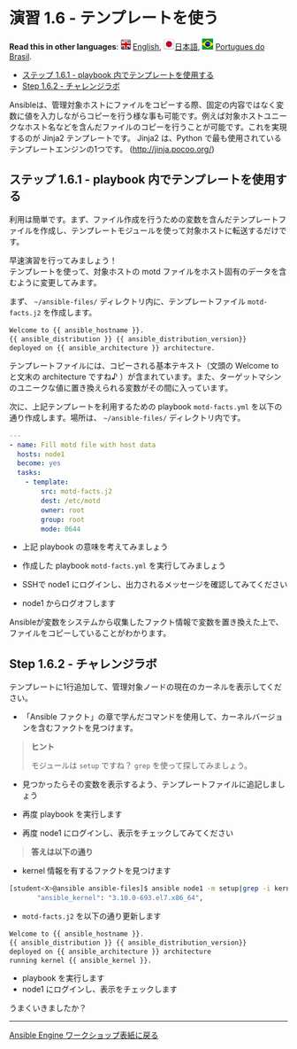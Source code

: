 # 演習 1.6 - テンプレートを使う

**Read this in other languages**: ![uk](../../../images/uk.png) [English](README.md),  ![japan](../../../images/japan.png)[日本語](README.ja.md), ![brazil](../../../images/brazil.png) [Portugues do Brasil](README.pt-br.md).

* [ステップ 1.6.1 -  playbook 内でテンプレートを使用する](#ステップ-161----playbook-内でテンプレートを使用する)
* [Step 1.6.2 - チャレンジラボ](#step-162---チャレンジラボ)

Ansibleは、管理対象ホストにファイルをコピーする際、固定の内容ではなく変数に値を入力しながらコピーを行う様な事も可能です。例えば対象ホストユニークなホスト名などを含んだファイルのコピーを行うことが可能です。これを実現するのが Jinja2 テンプレートです。 Jinja2 は、Python で最も使用されているテンプレートエンジンの1つです。 (<http://jinja.pocoo.org/>)

## ステップ 1.6.1 -  playbook 内でテンプレートを使用する

利用は簡単です。まず、ファイル作成を行うための変数を含んだテンプレートファイルを作成し、テンプレートモジュールを使って対象ホストに転送するだけです。

早速演習を行ってみましょう！  
テンプレートを使って、対象ホストの motd ファイルをホスト固有のデータを含むように変更してみます。  

まず、 `~/ansible-files/` ディレクトリ内に、テンプレートファイル `motd-facts.j2` を作成します。  

<!-- {% raw %} -->
```html+jinja
Welcome to {{ ansible_hostname }}.
{{ ansible_distribution }} {{ ansible_distribution_version}}
deployed on {{ ansible_architecture }} architecture.
```
<!-- {% endraw %} -->

テンプレートファイルには、コピーされる基本テキスト（文頭の Welcome to と文末の architecture ですね♪ ）が含まれています。また、ターゲットマシンのユニークな値に置き換えられる変数がその間に入っています。  

次に、上記テンプレートを利用するための playbook `motd-facts.yml` を以下の通り作成します。場所は、 `~/ansible-files/` ディレクトリ内です。  

```yaml
---
- name: Fill motd file with host data
  hosts: node1
  become: yes
  tasks:
    - template:
        src: motd-facts.j2
        dest: /etc/motd
        owner: root
        group: root
        mode: 0644
```


  - 上記 playbook の意味を考えてみましょう  

  - 作成した playbook `motd-facts.yml` を実行してみましょう  

  - SSHで node1 にログインし、出力されるメッセージを確認してみてください  

  - node1 からログオフします  

Ansibleが変数をシステムから収集したファクト情報で変数を置き換えた上で、ファイルをコピーしていることがわかります。

## Step 1.6.2 - チャレンジラボ

テンプレートに1行追加して、管理対象ノードの現在のカーネルを表示してください。  

  - 「Ansible ファクト」の章で学んだコマンドを使用して、カーネルバージョンを含むファクトを見つけます。  

> **ヒント**
>
> モジュールは `setup` ですね？ `grep` を使って探してみましょう。

  - 見つかったらその変数を表示するよう、テンプレートファイルに追記しましょう

  - 再度 playbook を実行します

  - 再度 node1 にログインし、表示をチェックしてみてください


> **答えは以下の通り**


  - kernel 情報を有するファクトを見つけます

```bash
[student<X>@ansible ansible-files]$ ansible node1 -m setup|grep -i kernel
       "ansible_kernel": "3.10.0-693.el7.x86_64",
```

  - `motd-facts.j2` を以下の通り更新します

<!-- {% raw %} -->
```html+jinja
Welcome to {{ ansible_hostname }}.
{{ ansible_distribution }} {{ ansible_distribution_version}}
deployed on {{ ansible_architecture }} architecture
running kernel {{ ansible_kernel }}.
```
<!-- {% endraw %} -->

  - playbook を実行します
  - node1 にログインし、表示をチェックします


うまくいきましたか？

----

[Ansible Engine ワークショップ表紙に戻る](../README.ja.md#section-1---ansible-engineの演習)
